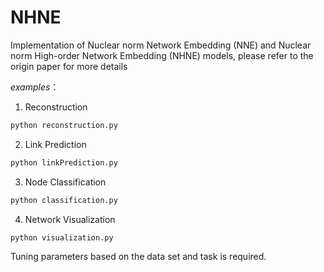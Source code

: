 # NHNE 
Implementation of Nuclear norm Network Embedding (NNE) and Nuclear norm High-order Network Embedding (NHNE) models, please refer to the origin paper for more details

*examples*：
1. Reconstruction
```bash
python reconstruction.py
```
2. Link Prediction
```bash
python linkPrediction.py
```
3. Node Classification
```bash
python classification.py
```
4. Network Visualization
```bash
python visualization.py
```

Tuning parameters based on the data set and task is required.
